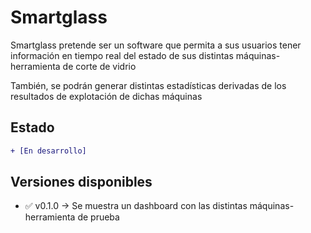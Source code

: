 # Smartglass
Smartglass pretende ser un software que permita a sus usuarios tener información en tiempo real del estado de sus
distintas máquinas-herramienta de corte de vidrio

También, se podrán generar distintas estadísticas derivadas de los resultados de explotación de dichas máquinas

## Estado
```diff
+ [En desarrollo]
```

## Versiones disponibles
- :white_check_mark: v0.1.0 -> Se muestra un dashboard con las distintas máquinas-herramienta de prueba